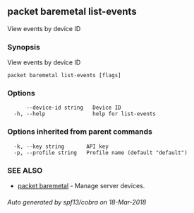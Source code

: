 ## packet baremetal list-events

View events by device ID

### Synopsis

View events by device ID

```
packet baremetal list-events [flags]
```

### Options

```
      --device-id string   Device ID
  -h, --help               help for list-events
```

### Options inherited from parent commands

```
  -k, --key string       API key
  -p, --profile string   Profile name (default "default")
```

### SEE ALSO

* [packet baremetal](packet_baremetal.md)	 - Manage server devices.

###### Auto generated by spf13/cobra on 18-Mar-2018
